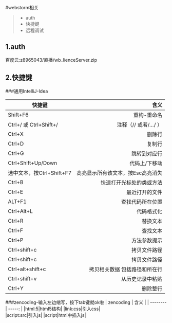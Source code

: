 #webstorm相关

> * auth
> * 快捷键
> * 远程调试

## 1.auth
百度云:z8965043/直播/wb_lienceServer.zip

## 2.快捷键
###通用IntelliJ-Idea
 
| 快捷键     |  含义 |
| --------   | -----: |
| Shift+F6    |  重构-重命名 |
| Ctrl+/ 或 Ctrl+Shift+/    |  注释（// 或者/*…*/ ） |
| Ctrl+X    |  删除行|
| Ctrl+D   |  复制行|
| Ctrl+G   |  跳转到对应行|
| Ctrl+Shift+Up/Down  |  代码上/下移动|
| 选中文本，按Ctrl+Shift+F7  | 高亮显示所有该文本，按Esc高亮消失|
|Ctrl+B|快速打开光标处的类或方法|
|Ctrl+E|最近打开的文件|
|ALT+F1|查找代码所在位置|
|Ctrl+Alt+L|代码格式化|
|Ctrl+R|替换文本|
|Ctrl+F|查找文本|
|Ctrl+P|方法参数提示|
|Ctrl+shift+c|拷贝文件路径|
|Ctrl+shift+c|拷贝文件路径|
|Ctrl+alt+shift+c|拷贝相关数据 包括路径和所在行|
|Ctrl+shift+v|从历史记录中粘贴|
|Ctrl+Y|删除整行|

###zencoding-输入左边缩写，按下tab键就ok啦
| zencoding    |  含义 |
| --------   | -----: |
|html:5|html5结构|
|link:css|引入css|             
|script:src|引入js|
|script|html中插入js|